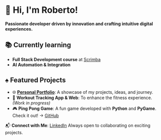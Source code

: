 # 👋 Hi, I'm Roberto!  
**Passionate developer driven by innovation and crafting intuitive digital experiences.**

## 📚 Currently learning  
- **Full Stack Development course** at [Scrimba](https://scrimba.com/fullstack-path-c0fullstack)  
- **AI Automation & Integration**

## ♠︎ Featured Projects  
- 🌐 **[Personal Portfolio](https://robertocarrascoso.com)**: A showcase of my projects, ideas, and journey.  
- 📱 **Workout Tracking App & Web**: To enhance the fitness experience. *(Work in progress)*  
- 🎮 **Ping Pong Game**: A fun game developed with **Python** and **PyGame**. Check it out! → [GitHub](https://github.com/robertocarrascoso/PingPong_RDI)  


📬 **Connect with Me**: [LinkedIn](https://www.linkedin.com/in/roberto-carrascoso-jord%C3%A1n-4a1a49354/)
Always open to collaborating on exciting projects.
